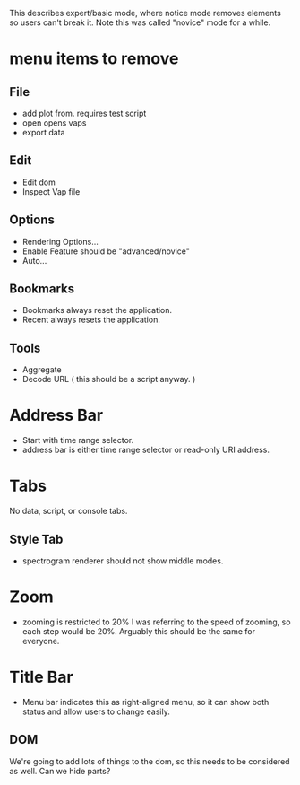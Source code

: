 This describes expert/basic mode, where notice mode removes elements so
users can't break it. Note this was called "novice" mode for a while.

# menu items to remove

## File

  - add plot from. requires test script
  - open opens vaps
  - export data

## Edit

  - Edit dom
  - Inspect Vap file

## Options

  - Rendering Options...
  - Enable Feature should be "advanced/novice"
  - Auto...

## Bookmarks

  - Bookmarks always reset the application.
  - Recent always resets the application.

## Tools

  - Aggregate
  - Decode URL ( this should be a script anyway. )

# Address Bar

  - Start with time range selector.
  - address bar is either time range selector or read-only URI address.

# Tabs

No data, script, or console tabs.

## Style Tab

  - spectrogram renderer should not show middle modes.

# Zoom

  - zooming is restricted to 20% I was referring to the speed of
    zooming, so each step would be 20%. Arguably this should be the same
    for everyone.

# Title Bar

  - Menu bar indicates this as right-aligned menu, so it can show both
    status and allow users to change easily.

## DOM

We're going to add lots of things to the dom, so this needs to be
considered as well. Can we hide parts?
